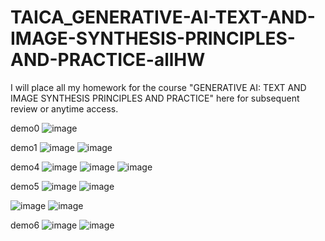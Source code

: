 # TAICA_GENERATIVE-AI-TEXT-AND-IMAGE-SYNTHESIS-PRINCIPLES-AND-PRACTICE-allHW
I will place all my homework for the course "GENERATIVE AI: TEXT AND IMAGE SYNTHESIS PRINCIPLES AND PRACTICE" here for subsequent review or anytime access.

demo0
![image](https://github.com/user-attachments/assets/76681cd9-ec3d-4624-9da1-d16d312aaa65)

demo1
![image](https://github.com/user-attachments/assets/8f14a603-69cb-48ec-b524-65d36c4f4588)
![image](https://github.com/user-attachments/assets/b65e9b4b-1b61-4c47-afd7-a236c5b61e8b)

demo4
![image](https://github.com/user-attachments/assets/e2dd4d74-8983-4c39-b30f-a2d7e4642a3b)
![image](https://github.com/user-attachments/assets/e481b3a0-aa8e-4507-8adb-3f4fed684919)
![image](https://github.com/user-attachments/assets/bf004889-5ec9-47f5-b352-ffe9d7768d5a)

demo5
![image](https://github.com/user-attachments/assets/30d4420b-17e0-4aba-aace-d44542b1dc3c)
![image](https://github.com/user-attachments/assets/20340fc4-0c19-45ac-9f75-416d9f01d898)

![image](https://github.com/user-attachments/assets/c73e62cd-3d2d-4707-9879-fb0999763112)
![image](https://github.com/user-attachments/assets/558edfbc-f396-4a56-875b-1c52df9e76f2)

demo6
![image](https://github.com/user-attachments/assets/1c0b9f9a-2a9f-44c7-86f8-5815debae22e)
![image](https://github.com/user-attachments/assets/fac3e021-41b3-4681-b76d-95849df85289)





